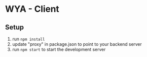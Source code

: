 # WYA - Client

## Setup
  1. run `npm install`
  2. update "proxy" in package.json to point to your backend server
  3. run `npm start` to start the development server